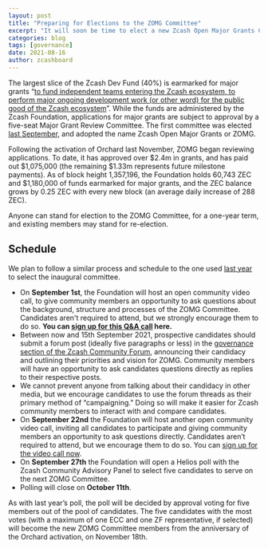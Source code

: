 ```yaml
---
layout: post
title: "Preparing for Elections to the ZOMG Committee"
excerpt: "It will soon be time to elect a new Zcash Open Major Grants Committee. We’re starting by inviting potential candidates to announce their candidacy on the Zcash Forums."
categories: blog
tags: [governance]
date: 2021-08-16
author: zcashboard
---
```


The largest slice of the Zcash Dev Fund (40%) is earmarked for major grants “[to fund  independent teams entering the Zcash ecosystem, to perform major ongoing development work (or other word) for the public good of the Zcash ecosystem](https://zips.z.cash/zip-1014#mg-slice-major-grants)”. While the funds are administered by the Zcash Foundation, applications for major grants are subject to approval by a five-seat Major Grant Review Committee. The first committee was elected [last September](https://vote.heliosvoting.org/helios/elections/fd30d13c-e010-11ea-88f3-4a6a23563c24/view), and adopted the name Zcash Open Major Grants or ZOMG. 

Following the activation of Orchard last November, ZOMG began reviewing applications. To date, it has approved over $2.4m in grants, and has paid out $1,075,000 (the remaining $1.33m represents future milestone payments). As of block height 1,357,196, the Foundation holds 60,743 ZEC and $1,180,000 of funds earmarked for major grants, and the ZEC balance grows by 0.25 ZEC with every new block (an average daily increase of 288 ZEC). 

Anyone can stand for election to the ZOMG Committee, for a one-year term, and existing members may stand for re-election. 

## Schedule

We plan to follow a similar process and schedule to the one used [last year](https://www.zfnd.org/blog/major-grants-review-committee-selection-process/#mgrc-candidates-assemble) to select the inaugural committee. 

- On **September 1st**, the Foundation will host an open community video call, to give community members an opportunity to ask questions about the background, structure and processes of the ZOMG Committee. Candidates aren't required to attend, but we strongly encourage them to do so. **You can [sign up for this Q&A call](https://docs.google.com/forms/d/e/1FAIpQLScOsL2c1dQs3nNq9KjXyMIM9Ja_N3DQlbGa3vFDbaSI2pw-aw/viewform) here.**
- Between now and 15th September 2021, prospective candidates should submit a forum post (ideally five paragraphs or less) in the [governance section of the Zcash Community Forum](https://forum.zcashcommunity.com/c/governance/zomg-elections/38), announcing their candidacy and outlining their priorities and vision for ZOMG. Community members will have an opportunity to ask candidates questions directly as replies to their respective posts.
- We cannot prevent anyone from talking about their candidacy in other media, but we encourage candidates to use the forum threads as their primary method of “campaigning.” Doing so will make it easier for Zcash community members to interact with and compare candidates.
- On **September 22nd** the Foundation will host another open community video call, inviting all candidates to participate and giving community members an opportunity to ask questions directly. Candidates aren’t required to attend, but we encourage them to do so. You can [sign up for the video call now](https://docs.google.com/forms/d/e/1FAIpQLSev3dQPkccllSSzxH-u0-Sz6T8zwdmr6qPs6JaeePN2FlZMqg/viewform).
- On **September 27th** the Foundation will open a Helios poll with the Zcash Community Advisory Panel to select five candidates to serve on the next ZOMG Committee. 
- Polling will close on **October 11th**. 

As with last year’s poll, the poll will be decided by approval voting for five members out of the pool of candidates. The five candidates with the most votes (with a maximum of one ECC and one ZF representative, if selected) will become the new ZOMG Committee members from the anniversary of the Orchard activation, on November 18th. 
